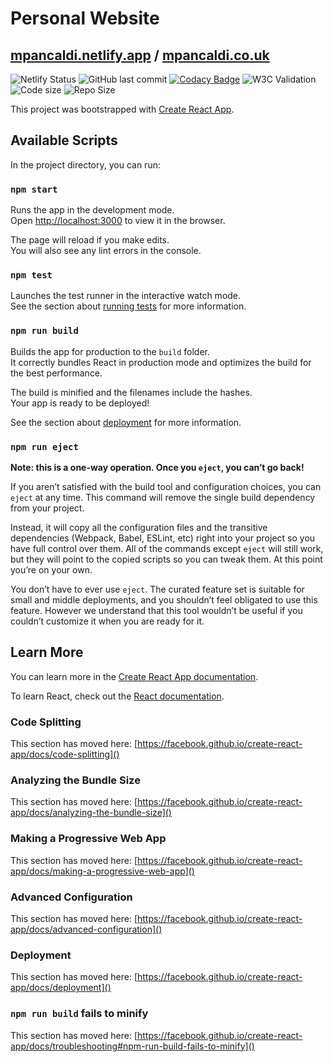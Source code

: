 # Personal Website

## [mpancaldi.netlify.app](https://mpancaldi.netlify.app) / [mpancaldi.co.uk](https://mpancaldi.co.uk)

![Netlify Status](https://img.shields.io/netlify/556f64f1-c7a4-489f-9b01-7ca7e0951cc1)
![GitHub last commit](https://img.shields.io/github/last-commit/martapanc/react-gh-pages)
[![Codacy Badge](https://app.codacy.com/project/badge/Grade/311d116fee1447fd911689d1c8fb18aa)](https://www.codacy.com/gh/martapanc/react-gh-pages/dashboard?utm_source=github.com&amp;utm_medium=referral&amp;utm_content=martapanc/react-gh-pages&amp;utm_campaign=Badge_Grade)
![W3C Validation](https://img.shields.io/w3c-validation/html?targetUrl=https%3A%2F%2Fmpancaldi.netlify.com)
![Code size](https://img.shields.io/github/languages/code-size/martapanc/react-gh-pages)
![Repo Size](https://img.shields.io/github/repo-size/martapanc/react-gh-pages)

This project was bootstrapped with [Create React App](https://github.com/facebook/create-react-app).

## Available Scripts

In the project directory, you can run:

### `npm start`

Runs the app in the development mode.<br />
Open [http://localhost:3000](http://localhost:3000) to view it in the browser.

The page will reload if you make edits.<br />
You will also see any lint errors in the console.

### `npm test`

Launches the test runner in the interactive watch mode.<br />
See the section about [running tests](https://facebook.github.io/create-react-app/docs/running-tests) for more information.

### `npm run build`

Builds the app for production to the `build` folder.<br />
It correctly bundles React in production mode and optimizes the build for the best performance.

The build is minified and the filenames include the hashes.<br />
Your app is ready to be deployed!

See the section about [deployment](https://facebook.github.io/create-react-app/docs/deployment) for more information.

### `npm run eject`

**Note: this is a one-way operation. Once you `eject`, you can’t go back!**

If you aren’t satisfied with the build tool and configuration choices, you can `eject` at any time. This command will remove the single build dependency from your project.

Instead, it will copy all the configuration files and the transitive dependencies (Webpack, Babel, ESLint, etc) right into your project so you have full control over them. All of the commands except `eject` will still work, but they will point to the copied scripts so you can tweak them. At this point you’re on your own.

You don’t have to ever use `eject`. The curated feature set is suitable for small and middle deployments, and you shouldn’t feel obligated to use this feature. However we understand that this tool wouldn’t be useful if you couldn’t customize it when you are ready for it.

## Learn More

You can learn more in the [Create React App documentation](https://facebook.github.io/create-react-app/docs/getting-started).

To learn React, check out the [React documentation](https://reactjs.org/).

### Code Splitting

This section has moved here: [https://facebook.github.io/create-react-app/docs/code-splitting]()

### Analyzing the Bundle Size

This section has moved here: [https://facebook.github.io/create-react-app/docs/analyzing-the-bundle-size]()

### Making a Progressive Web App

This section has moved here: [https://facebook.github.io/create-react-app/docs/making-a-progressive-web-app]()

### Advanced Configuration

This section has moved here: [https://facebook.github.io/create-react-app/docs/advanced-configuration]()

### Deployment

This section has moved here: [https://facebook.github.io/create-react-app/docs/deployment]()

### `npm run build` fails to minify

This section has moved here: [https://facebook.github.io/create-react-app/docs/troubleshooting#npm-run-build-fails-to-minify]()
